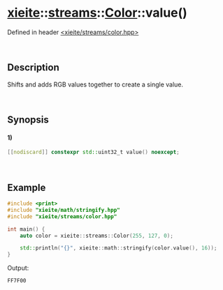 # [xieite](../../../../../xieite.md)\:\:[streams](../../../../../streams.md)\:\:[Color](../../../color.md)\:\:value\(\)
Defined in header [<xieite/streams/color.hpp>](../../../../../../include/xieite/streams/color.hpp)

&nbsp;

## Description
Shifts and adds RGB values together to create a single value.

&nbsp;

## Synopsis
#### 1)
```cpp
[[nodiscard]] constexpr std::uint32_t value() noexcept;
```

&nbsp;

## Example
```cpp
#include <print>
#include "xieite/math/stringify.hpp"
#include "xieite/streams/color.hpp"

int main() {
    auto color = xieite::streams::Color(255, 127, 0);

    std::println("{}", xieite::math::stringify(color.value(), 16));
}
```
Output:
```
FF7F00
```
